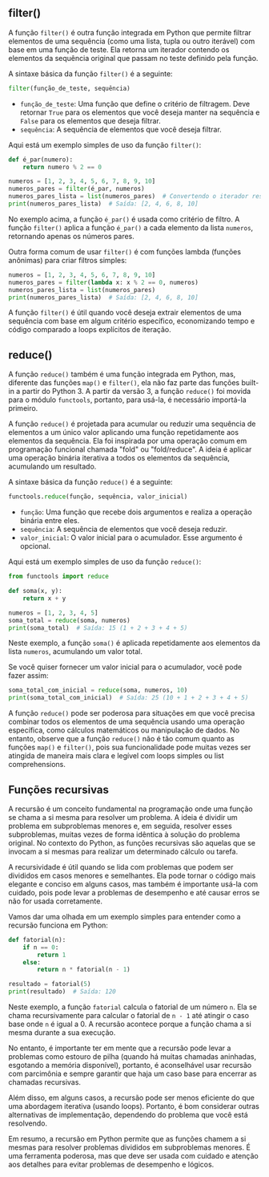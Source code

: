 ## filter()
A função `filter()` é outra função integrada em Python que permite filtrar elementos de uma sequência (como uma lista, tupla ou outro iterável) com base em uma função de teste. Ela retorna um iterador contendo os elementos da sequência original que passam no teste definido pela função.

A sintaxe básica da função `filter()` é a seguinte:

```python
filter(função_de_teste, sequência)
```

- `função_de_teste`: Uma função que define o critério de filtragem. Deve retornar `True` para os elementos que você deseja manter na sequência e `False` para os elementos que deseja filtrar.
- `sequência`: A sequência de elementos que você deseja filtrar.

Aqui está um exemplo simples de uso da função `filter()`:

```python
def é_par(numero):
    return numero % 2 == 0

numeros = [1, 2, 3, 4, 5, 6, 7, 8, 9, 10]
numeros_pares = filter(é_par, numeros)
numeros_pares_lista = list(numeros_pares)  # Convertendo o iterador resultante em uma lista
print(numeros_pares_lista)  # Saída: [2, 4, 6, 8, 10]
```

No exemplo acima, a função `é_par()` é usada como critério de filtro. A função `filter()` aplica a função `é_par()` a cada elemento da lista `numeros`, retornando apenas os números pares.

Outra forma comum de usar `filter()` é com funções lambda (funções anônimas) para criar filtros simples:

```python
numeros = [1, 2, 3, 4, 5, 6, 7, 8, 9, 10]
numeros_pares = filter(lambda x: x % 2 == 0, numeros)
numeros_pares_lista = list(numeros_pares)
print(numeros_pares_lista)  # Saída: [2, 4, 6, 8, 10]
```

A função `filter()` é útil quando você deseja extrair elementos de uma sequência com base em algum critério específico, economizando tempo e código comparado a loops explícitos de iteração.

## reduce()
A função `reduce()` também é uma função integrada em Python, mas, diferente das funções `map()` e `filter()`, ela não faz parte das funções built-in a partir do Python 3. A partir da versão 3, a função `reduce()` foi movida para o módulo `functools`, portanto, para usá-la, é necessário importá-la primeiro.

A função `reduce()` é projetada para acumular ou reduzir uma sequência de elementos a um único valor aplicando uma função repetidamente aos elementos da sequência. Ela foi inspirada por uma operação comum em programação funcional chamada "fold" ou "fold/reduce". A ideia é aplicar uma operação binária iterativa a todos os elementos da sequência, acumulando um resultado.

A sintaxe básica da função `reduce()` é a seguinte:

```python
functools.reduce(função, sequência, valor_inicial)
```

- `função`: Uma função que recebe dois argumentos e realiza a operação binária entre eles.
- `sequência`: A sequência de elementos que você deseja reduzir.
- `valor_inicial`: O valor inicial para o acumulador. Esse argumento é opcional.

Aqui está um exemplo simples de uso da função `reduce()`:

```python
from functools import reduce

def soma(x, y):
    return x + y

numeros = [1, 2, 3, 4, 5]
soma_total = reduce(soma, numeros)
print(soma_total)  # Saída: 15 (1 + 2 + 3 + 4 + 5)
```

Neste exemplo, a função `soma()` é aplicada repetidamente aos elementos da lista `numeros`, acumulando um valor total.

Se você quiser fornecer um valor inicial para o acumulador, você pode fazer assim:

```python
soma_total_com_inicial = reduce(soma, numeros, 10)
print(soma_total_com_inicial)  # Saída: 25 (10 + 1 + 2 + 3 + 4 + 5)
```

A função `reduce()` pode ser poderosa para situações em que você precisa combinar todos os elementos de uma sequência usando uma operação específica, como cálculos matemáticos ou manipulação de dados. No entanto, observe que a função `reduce()` não é tão comum quanto as funções `map()` e `filter()`, pois sua funcionalidade pode muitas vezes ser atingida de maneira mais clara e legível com loops simples ou list comprehensions.

## Funções recursivas 

A recursão é um conceito fundamental na programação onde uma função se chama a si mesma para resolver um problema. A ideia é dividir um problema em subproblemas menores e, em seguida, resolver esses subproblemas, muitas vezes de forma idêntica à solução do problema original. No contexto do Python, as funções recursivas são aquelas que se invocam a si mesmas para realizar um determinado cálculo ou tarefa.

A recursividade é útil quando se lida com problemas que podem ser divididos em casos menores e semelhantes. Ela pode tornar o código mais elegante e conciso em alguns casos, mas também é importante usá-la com cuidado, pois pode levar a problemas de desempenho e até causar erros se não for usada corretamente.

Vamos dar uma olhada em um exemplo simples para entender como a recursão funciona em Python:

```python
def fatorial(n):
    if n == 0:
        return 1
    else:
        return n * fatorial(n - 1)

resultado = fatorial(5)
print(resultado)  # Saída: 120
```

Neste exemplo, a função `fatorial` calcula o fatorial de um número `n`. Ela se chama recursivamente para calcular o fatorial de `n - 1` até atingir o caso base onde `n` é igual a 0. A recursão acontece porque a função chama a si mesma durante a sua execução.

No entanto, é importante ter em mente que a recursão pode levar a problemas como estouro de pilha (quando há muitas chamadas aninhadas, esgotando a memória disponível), portanto, é aconselhável usar recursão com parcimônia e sempre garantir que haja um caso base para encerrar as chamadas recursivas.

Além disso, em alguns casos, a recursão pode ser menos eficiente do que uma abordagem iterativa (usando loops). Portanto, é bom considerar outras alternativas de implementação, dependendo do problema que você está resolvendo.

Em resumo, a recursão em Python permite que as funções chamem a si mesmas para resolver problemas divididos em subproblemas menores. É uma ferramenta poderosa, mas que deve ser usada com cuidado e atenção aos detalhes para evitar problemas de desempenho e lógicos.
